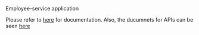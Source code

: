 <h> Employee-service application </h>

Please refer to <a href="#">here</a> for documentation.
Also, the ducumnets for APIs can be seen <a href="https://documenter.getpostman.com/view/5878233/S17wNRqD"> here </a>
